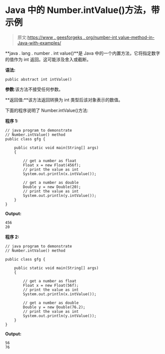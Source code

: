 # Java 中的 Number.intValue()方法，带示例

> 原文:[https://www . geesforgeks . org/number-int value-method-in-Java-with-examples/](https://www.geeksforgeeks.org/number-intvalue-method-in-java-with-examples/)

**java . lang . number . int value()**是 Java 中的一个内置方法，它将指定数字的值作为 int 返回。这可能涉及舍入或截断。

**语法:**

```
public abstract int intValue()

```

**参数**:该方法不接受任何参数。

**返回值:**该方法返回转换为 int 类型后该对象表示的数值。

下面的程序说明了 Number.intValue()方法:

**程序 1:**

```
// java program to demonstrate
// Number.intValue() method
public class gfg {

    public static void main(String[] args)
    {

        // get a number as float
        Float x = new Float(456f);
        // print the value as int
        System.out.println(x.intValue());

        // get a number as double
        Double y = new Double(20);
        // print the value as int
        System.out.println(y.intValue());
    }
}
```

**Output:**

```
456
20

```

**程序 2:**

```
// java program to demonstrate
// Number.intValue() method

public class gfg {

    public static void main(String[] args)
    {

        // get a number as float
        Float x = new Float(56f);
        // print the value as int
        System.out.println(x.intValue());

        // get a number as double
        Double y = new Double(76.2);
        // print the value as int
        System.out.println(y.intValue());
    }
}
```

**Output:**

```
56
76

```